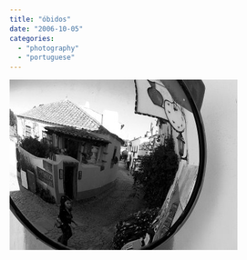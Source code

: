 ```yaml
---
title: "óbidos"
date: "2006-10-05"
categories: 
  - "photography"
  - "portuguese"
---
```


[![](images/obidos.jpg)](http://photos1.blogger.com/blogger/7083/408/1600/obidos.jpg)
